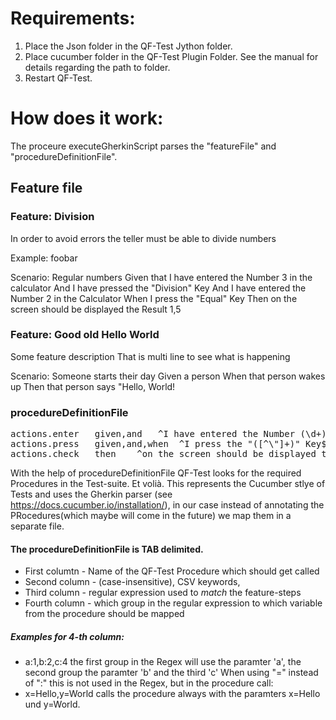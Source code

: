 # Requirements:

 1. Place the Json folder in the QF-Test Jython folder.
 2. Place cucumber folder in the QF-Test Plugin Folder. 
    See the manual for details regarding the path to folder.
 3. Restart QF-Test.

# How does it work:

 The proceure executeGherkinScript parses the "featureFile" and "procedureDefinitionFile". 
 
## Feature file

### Feature: Division
In order to avoid errors the teller must be able to divide numbers

  Example: foobar

  Scenario: Regular numbers
    Given that I have entered the Number 3 in the calculator
    And I have pressed the "Division" Key
    And I have entered the Number 2 in the Calculator
    When I press the "Equal" Key
    Then on the screen should be displayed the Result 1,5



### Feature: Good old Hello World

  Some feature description
  That is multi line
  to see what is happening

  Scenario: Someone starts their day
    Given a person
    When that person wakes up
    Then that person says "Hello, World!

###  procedureDefinitionFile

<pre>
actions.enter	given,and	^I have entered the Number (\d+) in the calculator$	number:1
actions.press	given,and,when	^I press the "([^\"]+)" Key$	key:1
actions.check	then	^on the screen should be displayed the result (\d+,\d+)$	result:1
</pre>

With the help of procedureDefinitionFile QF-Test looks for the required Procedures in the Test-suite. Et volià. 
This represents the Cucumber stlye of Tests and uses the Gherkin parser (see <https://docs.cucumber.io/installation/>), 
in our case instead of annotating the PRocedures(which maybe will come in the future) we map them in a separate file.

#### The procedureDefinitionFile is TAB delimited. 

- First columtn - Name of the QF-Test Procedure which should get called 
- Second column - (case-insensitive), CSV keywords, 
- Third column - regular expression used to *match* the feature-steps 
- Fourth column - which group in the regular expression to which variable from the procedure should be mapped

##### Examples for 4-th column:

- a:1,b:2,c:4 the first group in the Regex will use the paramter 'a', the second group the paramter 'b' and the
third 'c' 
When using "=" instead of ":" this is not used in the Regex, but in the procedure call: 
- x=Hello,y=World calls the procedure always with the paramters x=Hello und y=World.